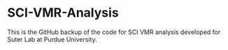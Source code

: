# SCI-VMR-Analysis
This is the GitHub backup of the code for SCI VMR analysis developed for Suter Lab at Purdue University. 
